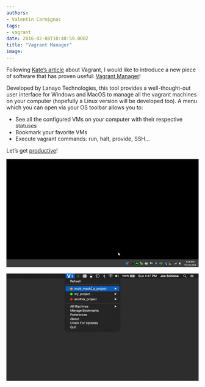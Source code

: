```yaml
---
authors:
- Valentin Carmignac
tags:
- vagrant
date: 2016-02-08T10:48:59.000Z
title: "Vagrant Manager"
image: 
---
```


Following [Kate’s article](https://blog.ippon.tech/vagrant-and-ansible-for-new-developer-on-boarding/) about Vagrant, I would like to introduce a new piece of software that has proven useful: [Vagrant Manager](http://vagrantmanager.com/)!

Developed by Lanayo Technologies, this tool provides a well-thought-out user interface for Windows and MacOS to manage all the vagrant machines on your computer (hopefully a Linux version will be developed too). A menu which you can open via your OS toolbar allows you to:

- See all the configured VMs on your computer with their respective statuses
- Bookmark your favorite VMs
- Execute vagrant commands: run, halt, provide, SSH…

Let’s get [productive](http://vagrantmanager.com/downloads/)!

[![windows_demo](https://raw.githubusercontent.com/ippontech/blog-usa/master/images/2016/02/windows_demo.gif)](https://raw.githubusercontent.com/ippontech/blog-usa/master/images/2016/02/windows_demo.gif)

[![VMM_mac](https://raw.githubusercontent.com/ippontech/blog-usa/master/images/2016/02/VMM_mac.gif)](https://raw.githubusercontent.com/ippontech/blog-usa/master/images/2016/02/VMM_mac.gif)
